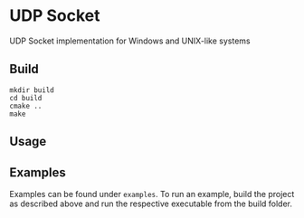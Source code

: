 # UDP Socket
UDP Socket implementation for Windows and UNIX-like systems

## Build
```
mkdir build
cd build
cmake ..
make
```

## Usage


## Examples
Examples can be found under `examples`. To run an example, build the project as described above and run the respective executable from the build folder.
